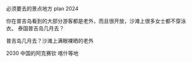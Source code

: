 必须要去的景点地方  plan  2024




你在普吉岛看到的大部分游客都是老外，而且很开放，沙滩上很多女士都不穿泳衣。 泰国普吉岛几月去？

普吉岛几月去？沙滩上满眼裸晒的老外 


2030
中国的阿克赛钦  喀什等地
